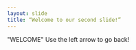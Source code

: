 ```yaml
---
layout: slide
title: “Welcome to our second slide!”
---
```

"WELCOME"
Use the left arrow to go back!
